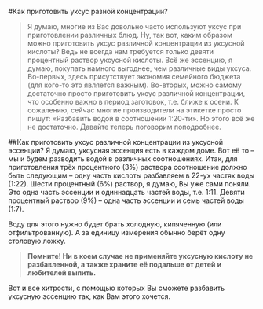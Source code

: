 #Как приготовить уксус разной концентрации?
> Я думаю, многие из Вас довольно часто используют уксус при приготовлении различных блюд. Ну, так вот, каким образом можно приготовить уксус различной концентрации из уксусной кислоты? Ведь не всегда нам требуется только девяти процентный раствор уксусной кислоты. Всё же эссенцию, я думаю, покупать намного выгоднее, чем различные виды уксуса. Во-первых, здесь присутствует экономия семейного бюджета (для кого-то это является важным). Во-вторых, можно самому достаточно просто приготовить уксус различной концентрации, что особенно важно в период заготовок, т.е. ближе к осени. К сожалению, сейчас многие производители на этикетке просто пишут: «Разбавить водой в соотношении 1:20-ти». Но этого всё же не достаточно. Давайте теперь поговорим поподробнее.

##Как приготовить уксус различной концентрации из уксусной эссенции?
Я думаю, уксусная эссенция есть в каждом доме. Вот её то – мы и будем разводить водой в различных соотношениях. Итак, для приготовления трёх процентного (3%) раствора соотношение должно быть следующим – одну часть кислоты разбавляем в 22-ух частях воды (1:22). Шести процентный (6%) раствор, я думаю, Вы уже сами поняли. Это одна часть эссенции и одиннадцать частей воды, т.е. 1:11. Девяти процентный раствор (9%) – одна часть эссенции и семь частей воды (1:7).

Воду для этого нужно будет брать холодную, кипяченную (или отфильтрованную). А за единицу измерения обычно берёт одну столовую ложку.

> **Помните! Ни в коем случае не применяйте уксусную кислоту не разбавленной, а также храните её подальше от детей и любителей выпить.**

Вот и все хитрости, с помощью которых Вы сможете разбавить уксусную эссенцию так, как Вам этого хочется.
